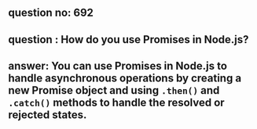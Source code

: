
      
## question no: 692

## question : How do you use Promises in Node.js?

## answer: You can use Promises in Node.js to handle asynchronous operations by creating a new Promise object and using `.then()` and `.catch()` methods to handle the resolved or rejected states.
      